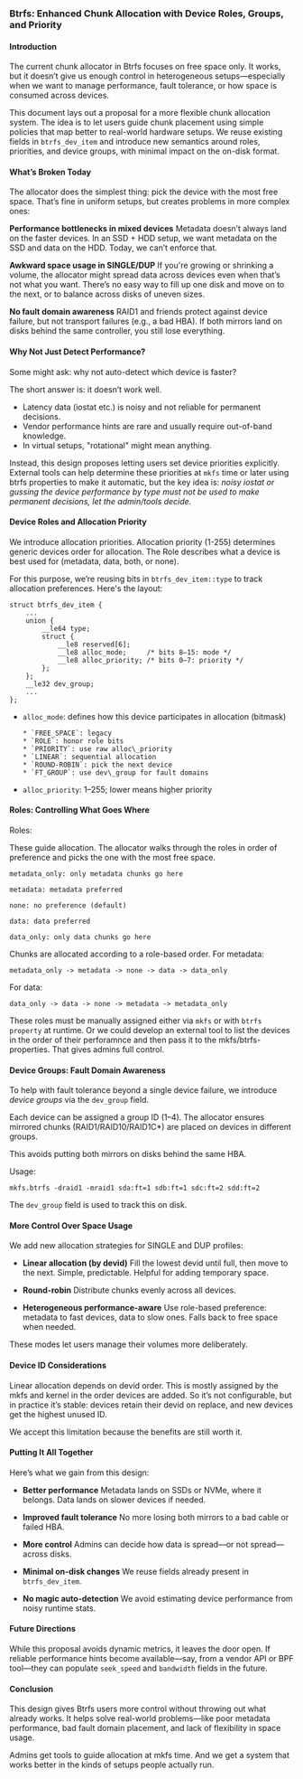 ### Btrfs: Enhanced Chunk Allocation with Device Roles, Groups, and Priority

#### Introduction

The current chunk allocator in Btrfs focuses on free space only. It works, but it doesn’t give us enough control in heterogeneous setups—especially when we want to manage performance, fault tolerance, or how space is consumed across devices.

This document lays out a proposal for a more flexible chunk allocation system. The idea is to let users guide chunk placement using simple policies that map better to real-world hardware setups. We reuse existing fields in `btrfs_dev_item` and introduce new semantics around roles, priorities, and device groups, with minimal impact on the on-disk format.


#### What’s Broken Today

The allocator does the simplest thing: pick the device with the most free space. That’s fine in uniform setups, but creates problems in more complex ones:

**Performance bottlenecks in mixed devices**
Metadata doesn’t always land on the faster devices. In an SSD + HDD setup, we want metadata on the SSD and data on the HDD. Today, we can’t enforce that.

**Awkward space usage in SINGLE/DUP**
If you're growing or shrinking a volume, the allocator might spread data across devices even when that’s not what you want. There’s no easy way to fill up one disk and move on to the next, or to balance across disks of uneven sizes.

**No fault domain awareness**
RAID1 and friends protect against device failure, but not transport failures (e.g., a bad HBA). If both mirrors land on disks behind the same controller, you still lose everything.


#### Why Not Just Detect Performance?

Some might ask: why not auto-detect which device is faster?

The short answer is: it doesn’t work well.

* Latency data (iostat etc.) is noisy and not reliable for permanent decisions.
* Vendor performance hints are rare and usually require out-of-band knowledge.
* In virtual setups, "rotational" might mean anything.

Instead, this design proposes letting users set device priorities explicitly. External tools can help determine these priorities at `mkfs` time or later using btrfs properties to make it automatic, but the key idea is: *noisy iostat or gussing the device performance by type must not be used to make permanent decisions, let the admin/tools decide.*


#### Device Roles and Allocation Priority

We introduce allocation priorities. Allocation priority (1-255) determines generic devices order for allocation. The Role describes what a device is best used for (metadata, data, both, or none).

For this purpose, we’re reusing bits in `btrfs_dev_item::type` to track allocation preferences. Here's the layout:

```
struct btrfs_dev_item {
    ...
    union {
        __le64 type;
        struct {
            __le8 reserved[6];
            __le8 alloc_mode;     /* bits 8–15: mode */
            __le8 alloc_priority; /* bits 0–7: priority */
        };
    };
    __le32 dev_group;
    ...
};
```

* `alloc_mode`: defines how this device participates in allocation (bitmask)

      * `FREE_SPACE`: legacy
      * `ROLE`: honor role bits
      * `PRIORITY`: use raw alloc\_priority
      * `LINEAR`: sequential allocation
      * `ROUND-ROBIN`: pick the next device
      * `FT_GROUP`: use dev\_group for fault domains

* `alloc_priority`: 1–255; lower means higher priority


#### Roles: Controlling What Goes Where

Roles:

These guide allocation. The allocator walks through the roles in order of preference and picks the one with the most free space.

    metadata_only: only metadata chunks go here

    metadata: metadata preferred

    none: no preference (default)

    data: data preferred

    data_only: only data chunks go here

Chunks are allocated according to a role-based order. For metadata:

    metadata_only -> metadata -> none -> data -> data_only

For data:

    data_only -> data -> none -> metadata -> metadata_only

These roles must be manually assigned either via `mkfs` or with `btrfs property` at runtime. Or we could develop an external tool to list the devices in the order of their perforamnce and then pass it to the mkfs/btrfs-properties. That gives admins full control.


#### Device Groups: Fault Domain Awareness

To help with fault tolerance beyond a single device failure, we introduce *device groups* via the `dev_group` field.

Each device can be assigned a group ID (1–4). The allocator ensures mirrored chunks (RAID1/RAID10/RAID1C\*) are placed on devices in different groups.

This avoids putting both mirrors on disks behind the same HBA.

Usage:

```
mkfs.btrfs -draid1 -mraid1 sda:ft=1 sdb:ft=1 sdc:ft=2 sdd:ft=2
```

The `dev_group` field is used to track this on disk.


#### More Control Over Space Usage

We add new allocation strategies for SINGLE and DUP profiles:

* **Linear allocation (by devid)**
  Fill the lowest devid until full, then move to the next. Simple, predictable. Helpful for adding temporary space.

* **Round-robin**
  Distribute chunks evenly across all devices.

* **Heterogeneous performance-aware**
  Use role-based preference: metadata to fast devices, data to slow ones. Falls back to free space when needed.

These modes let users manage their volumes more deliberately.


#### Device ID Considerations

Linear allocation depends on devid order. This is mostly assigned by the mkfs and kernel in the order devices are added. So it’s not configurable, but in practice it’s stable: devices retain their devid on replace, and new devices get the highest unused ID.

We accept this limitation because the benefits are still worth it.


#### Putting It All Together

Here’s what we gain from this design:

* **Better performance**
  Metadata lands on SSDs or NVMe, where it belongs. Data lands on slower devices if needed.

* **Improved fault tolerance**
  No more losing both mirrors to a bad cable or failed HBA.

* **More control**
  Admins can decide how data is spread—or not spread—across disks.

* **Minimal on-disk changes**
  We reuse fields already present in `btrfs_dev_item`.

* **No magic auto-detection**
  We avoid estimating device performance from noisy runtime stats.


#### Future Directions

While this proposal avoids dynamic metrics, it leaves the door open. If reliable performance hints become available—say, from a vendor API or BPF tool—they can populate `seek_speed` and `bandwidth` fields in the future.


#### Conclusion

This design gives Btrfs users more control without throwing out what already works. It helps solve real-world problems—like poor metadata performance, bad fault domain placement, and lack of flexibility in space usage.

Admins get tools to guide allocation at mkfs time. And we get a system that works better in the kinds of setups people actually run.


